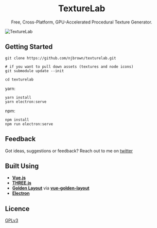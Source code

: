 <h1 align="center">
  TextureLab
</h1>

<p align="center">
  Free, Cross-Platform, GPU-Accelerated Procedural Texture Generator.
</p>

![TextureLab](https://i.imgur.com/GnVsbKN.png)

## Getting Started

```
git clone https://github.com/njbrown/texturelab.git

# if you want to pull down assets (textures and node icons)
git submodule update --init

cd texturelab
```

yarn:

```
yarn install
yarn electron:serve
```

npm:

```
npm install
npm run electron:serve
```

## Feedback

Got ideas, suggestions or feedback? Reach out to me on [twitter](https://twitter.com/njbrown92)

## Built Using

- **[Vue.js](https://vuejs.org)**
- **[THREE.js](https://vuejs.org)**
- **[Golden Layout](https://golden-layout.com/)** via **[vue-golden-layout](https://github.com/emedware/vue-golden-layout)**
- **[Electron](https://electronjs.org)**

## Licence

[GPLv3](https://github.com/njbrown/texturelab/blob/master/LICENSE)
